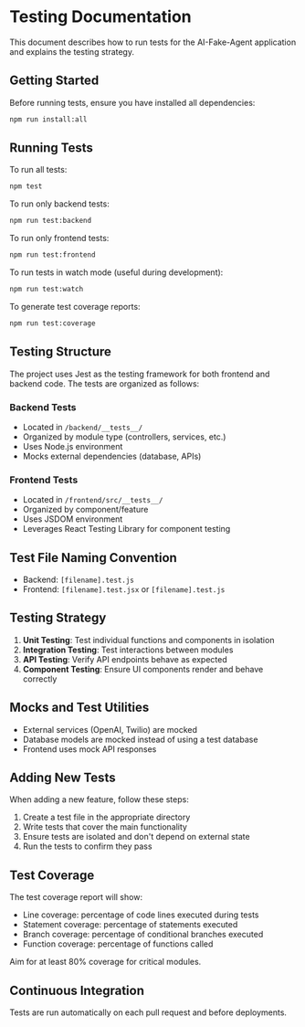# Testing Documentation

This document describes how to run tests for the AI-Fake-Agent application and explains the testing strategy.

## Getting Started

Before running tests, ensure you have installed all dependencies:

```bash
npm run install:all
```

## Running Tests

To run all tests:

```bash
npm test
```

To run only backend tests:

```bash
npm run test:backend
```

To run only frontend tests:

```bash
npm run test:frontend
```

To run tests in watch mode (useful during development):

```bash
npm run test:watch
```

To generate test coverage reports:

```bash
npm run test:coverage
```

## Testing Structure

The project uses Jest as the testing framework for both frontend and backend code. The tests are organized as follows:

### Backend Tests

- Located in `/backend/__tests__/`
- Organized by module type (controllers, services, etc.)
- Uses Node.js environment
- Mocks external dependencies (database, APIs)

### Frontend Tests

- Located in `/frontend/src/__tests__/`
- Organized by component/feature
- Uses JSDOM environment
- Leverages React Testing Library for component testing

## Test File Naming Convention

- Backend: `[filename].test.js`
- Frontend: `[filename].test.jsx` or `[filename].test.js`

## Testing Strategy

1. **Unit Testing**: Test individual functions and components in isolation
2. **Integration Testing**: Test interactions between modules
3. **API Testing**: Verify API endpoints behave as expected
4. **Component Testing**: Ensure UI components render and behave correctly

## Mocks and Test Utilities

- External services (OpenAI, Twilio) are mocked
- Database models are mocked instead of using a test database
- Frontend uses mock API responses

## Adding New Tests

When adding a new feature, follow these steps:

1. Create a test file in the appropriate directory
2. Write tests that cover the main functionality
3. Ensure tests are isolated and don't depend on external state
4. Run the tests to confirm they pass

## Test Coverage

The test coverage report will show:

- Line coverage: percentage of code lines executed during tests
- Statement coverage: percentage of statements executed
- Branch coverage: percentage of conditional branches executed
- Function coverage: percentage of functions called

Aim for at least 80% coverage for critical modules.

## Continuous Integration

Tests are run automatically on each pull request and before deployments. 